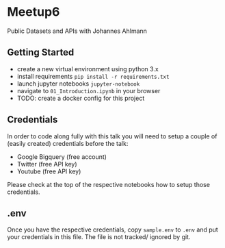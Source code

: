 # Meetup6

Public Datasets and APIs with Johannes Ahlmann

## Getting Started

* create a new virtual environment using python 3.x
* install requirements `pip install -r requirements.txt`
* launch jupyter notebooks `jupyter-notebook`
* navigate to `01_Introduction.ipynb` in your browser
* TODO: create a docker config for this project

## Credentials

In order to code along fully with this talk you will need to setup a couple of (easily created) credentials before the talk:

* Google Bigquery (free account)
* Twitter (free API key)
* Youtube (free API key)

Please check at the top of the respective notebooks how to setup those credentials.

## .env

Once you have the respective credentials, copy `sample.env` to `.env` and put your credentials in this file. The file is not tracked/ ignored by git.
